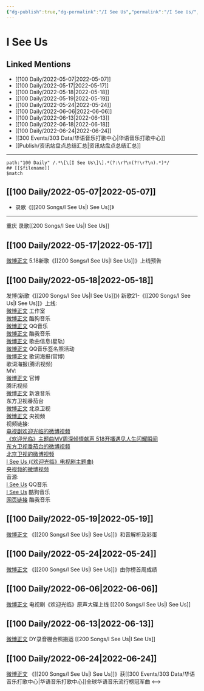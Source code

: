 ```yaml
---
{"dg-publish":true,"dg-permalink":"/I See Us","permalink":"/I See Us/","created":"2022-12-04T16:58:33.000+08:00","updated":"2023-04-10T15:28:40.426+08:00"}
---
```


# I See Us

## Linked Mentions
- [[100 Daily/2022-05-07\|2022-05-07]]
- [[100 Daily/2022-05-17\|2022-05-17]]
- [[100 Daily/2022-05-18\|2022-05-18]]
- [[100 Daily/2022-05-19\|2022-05-19]]
- [[100 Daily/2022-05-24\|2022-05-24]]
- [[100 Daily/2022-06-06\|2022-06-06]]
- [[100 Daily/2022-06-13\|2022-06-13]]
- [[100 Daily/2022-06-18\|2022-06-18]]
- [[100 Daily/2022-06-24\|2022-06-24]]
- [[300 Events/303 Data/华语音乐打歌中心\|华语音乐打歌中心]]
- [[Publish/资讯站盘点总结汇总\|资讯站盘点总结汇总]]


---

```expander
path:"100 Daily" /.*\[\[I See Us\]\].*(?:\r?\n(?!\r?\n).*)*/
## [[$filename]]
$match
```
## [[100 Daily/2022-05-07\|2022-05-07]]
  - 录歌《[[200 Songs/I See Us\|I See Us]]》
---
重庆 录歌[[200 Songs/I See Us\|I See Us]]
## [[100 Daily/2022-05-17\|2022-05-17]]
[微博正文](https://m.weibo.cn/5248300719/4770053364911374) 5.18新歌《[[200 Songs/I See Us\|I See Us]]》上线预告
## [[100 Daily/2022-05-18\|2022-05-18]]
[](https://m.weibo.cn/1736988591/4770416135243962) 发博(新歌《[[200 Songs/I See Us\|I See Us]]》)
新歌21-《[[200 Songs/I See Us\|I See Us]]》上线:  
[微博正文](https://m.weibo.cn/7478855230/4770418608833022) 工作室  
[微博正文](https://m.weibo.cn/1665103091/4770415724200259) 酷狗音乐  
[微博正文](https://m.weibo.cn/2169129705/4770415731805096) QQ音乐  
[微博正文](https://m.weibo.cn/1738434147/4770423310910632) 酷我音乐  
[微博正文](https://m.weibo.cn/6466290670/4770418655494420) 歌曲信息(星轨)  
[微博正文](https://m.weibo.cn/2169129705/4770433339228804) QQ音乐签名照活动  
[微博正文](https://m.weibo.cn/7496684609/4770430894473509) 歌词海报(官博)  
[](https://m.weibo.cn/2591595652/4770430835754442) 歌词海报(腾讯视频)  
MV:  
[微博正文](https://m.weibo.cn/7496684609/4770415753563644) 官博  
[](https://m.weibo.cn/2591595652/4770415744386763) 腾讯视频  
[微博正文](https://m.weibo.cn/1266269835/4770410685796943) 新浪音乐  
[](https://m.weibo.cn/1767910704/4770415743860842) 东方卫视番茄台  
[微博正文](https://m.weibo.cn/1779837945/4770437898439989) 北京卫视  
[微博正文](https://m.weibo.cn/7211561239/4770521428263333) 央视频  
视频链接:  
[电视剧欢迎光临的微博视频](https://video.weibo.com/show?fid=1034:4770411272142977)  
[《欢迎光临》主题曲MV周深倾情献声 518开播遇见人生闪耀瞬间](https://weibo.cn/sinaurl?u=http%3A%2F%2Fv.qq.com%2Fx%2Fpage%2Fz3338z88z7a.html)  
[东方卫视番茄台的微博视频](https://video.weibo.com/show?fid=1034:4770296939610150)  
[北京卫视的微博视频](https://video.weibo.com/show?fid=1034:4770437239078925)  
[I See Us (《欢迎光临》电视剧主题曲)](https://weibo.cn/sinaurl?u=https%3A%2F%2Fc.y.qq.com%2Fbase%2Ffcgi-bin%2Fu%3F__%3DNDBGMChAOzJO)  
[央视频的微博视频](https://video.weibo.com/show?fid=1034:4770515743866957)  
音源:  
[I See Us](https://weibo.cn/sinaurl?u=https%3A%2F%2Fi.y.qq.com%2Fv8%2Fplaysong.html%3Fsongid%3D356161397%26source%3Dyqq%26ADTAG%3Dhz_wb_sf%26channelId%3D10081987) QQ音乐  
[I See Us](https://weibo.cn/sinaurl?u=https%3A%2F%2Ft3.kugou.com%2Fsong.html%3Fid%3D1tJ1DcczzV3) 酷狗音乐  
[网页链接](https://weibo.cn/sinaurl?u=http%3A%2F%2Fm.kuwo.cn%2Fnewh5app%2Fplay_detail%2F220415821) 酷我音乐
## [[100 Daily/2022-05-19\|2022-05-19]]
[微博正文](https://m.weibo.cn/1307345767/4770892540280968) 《[[200 Songs/I See Us\|I See Us]]》和音解析及彩蛋
## [[100 Daily/2022-05-24\|2022-05-24]]
[微博正文](https://m.weibo.cn/6733257358/4772685437468714) 《[[200 Songs/I See Us\|I See Us]]》由你榜首周成绩
## [[100 Daily/2022-06-06\|2022-06-06]]
[微博正文](https://m.weibo.cn/7496684609/4777300878952170) 电视剧《欢迎光临》原声大碟上线 [[200 Songs/I See Us\|I See Us]]
## [[100 Daily/2022-06-13\|2022-06-13]]
[微博正文](https://weibo.com/7633014126/Lxzti250R) DY录音棚合照搬运 [[200 Songs/I See Us\|I See Us]]
## [[100 Daily/2022-06-24\|2022-06-24]]
[微博正文](https://weibo.com/7186370005/LzaE7z8KR) 《[[200 Songs/I See Us\|I See Us]]》获[[300 Events/303 Data/华语音乐打歌中心\|华语音乐打歌中心]]全球华语音乐流行榜冠军曲
<-->